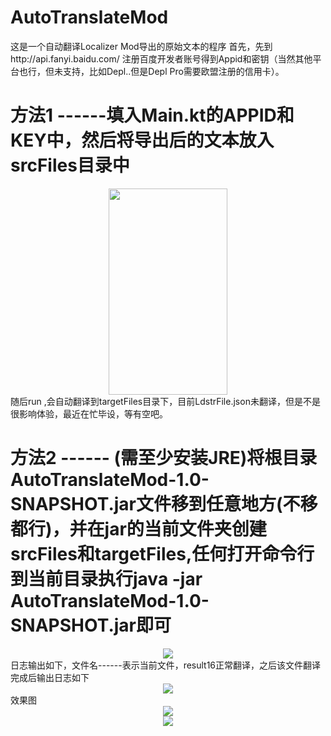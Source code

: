 # AutoTranslateMod
这是一个自动翻译Localizer Mod导出的原始文本的程序
首先，先到http://api.fanyi.baidu.com/ 注册百度开发者账号得到Appid和密钥（当然其他平台也行，但未支持，比如Depl..但是Depl Pro需要欧盟注册的信用卡）。

方法1 ------填入Main.kt的APPID和KEY中，然后将导出后的文本放入srcFiles目录中
===================================================================================
<div align="center">
<img src="https://github.com/cllh1999/AutoTranslateMod/blob/master/images/1.PNG" height="330" width="190" >
</div>
随后run ,会自动翻译到targetFiles目录下，目前LdstrFile.json未翻译，但是不是很影响体验，最近在忙毕设，等有空吧。

方法2 ------ (需至少安装JRE)将根目录AutoTranslateMod-1.0-SNAPSHOT.jar文件移到任意地方(不移都行)，并在jar的当前文件夹创建srcFiles和targetFiles,任何打开命令行到当前目录执行java -jar AutoTranslateMod-1.0-SNAPSHOT.jar即可
========================================================
<div align="center">
<img src="https://github.com/cllh1999/AutoTranslateMod/blob/master/images/2.PNG" >
</div>
日志输出如下，文件名------表示当前文件，result16正常翻译，之后该文件翻译完成后输出日志如下
<div align="center">
<img src="https://github.com/cllh1999/AutoTranslateMod/blob/master/images/3.PNG" >
</div>
效果图
<div align="center">
<img src="https://github.com/cllh1999/AutoTranslateMod/blob/master/images/4.png" >
</div>
<div align="center">
<img src="https://github.com/cllh1999/AutoTranslateMod/blob/master/images/5.png" >
</div>
